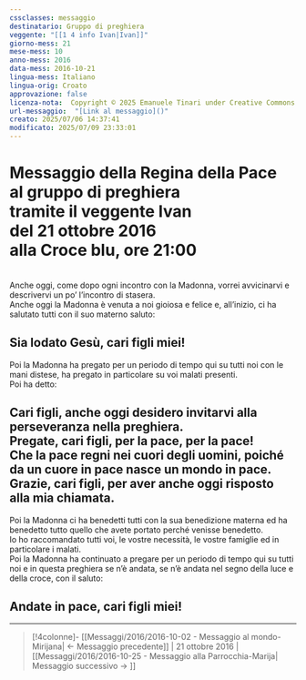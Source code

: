 ```yaml
---
cssclasses: messaggio
destinatario: Gruppo di preghiera
veggente: "[[1 4 info Ivan|Ivan]]"
giorno-mess: 21
mese-mess: 10
anno-mess: 2016
data-mess: 2016-10-21
lingua-mess: Italiano
lingua-orig: Croato
approvazione: false
licenza-nota:  Copyright © 2025 Emanuele Tinari under Creative Commons BY-NC-SA 4.0 https://creativecommons.org/licenses/by-nc-sa/4.0/
url-messaggio:  "[Link al messaggio]()"
creato: 2025/07/06 14:37:41
modificato: 2025/07/09 23:33:01
---
```


# Messaggio della Regina della Pace<br>al gruppo di preghiera<br>tramite il veggente Ivan<br>del 21 ottobre 2016<br>alla Croce blu, ore 21:00

<br>Anche oggi, come dopo ogni incontro con la Madonna, vorrei avvicinarvi e descrivervi un po’ l’incontro di stasera.<br>Anche oggi la Madonna è venuta a noi gioiosa e felice e, all’inizio, ci ha salutato tutti con il suo materno saluto:
## Sia lodato Gesù, cari figli miei!
Poi la Madonna ha pregato per un periodo di tempo qui su tutti noi con le mani distese, ha pregato in particolare su voi malati presenti.<br>Poi ha detto:
## Cari figli, anche oggi desidero invitarvi alla perseveranza nella preghiera.<br>Pregate, cari figli, per la pace, per la pace!<br>Che la pace regni nei cuori degli uomini, poiché da un cuore in pace nasce un mondo in pace.<br>Grazie, cari figli, per aver anche oggi risposto alla mia chiamata.
Poi la Madonna ci ha benedetti tutti con la sua benedizione materna ed ha benedetto tutto quello che avete portato perché venisse benedetto.<br>Io ho raccomandato tutti voi, le vostre necessità, le vostre famiglie ed in particolare i malati.<br>Poi la Madonna ha continuato a pregare per un periodo di tempo qui su tutti noi e in questa preghiera se n’è andata, se n’è andata nel segno della luce e della croce, con il saluto:
## Andate in pace, cari figli miei!

***

> [!4colonne]- [[Messaggi/2016/2016-10-02 - Messaggio al mondo-Mirijana| ← Messaggio precedente]] | 21 ottobre 2016 | [[Messaggi/2016/2016-10-25 - Messaggio alla Parrocchia-Marija| Messaggio successivo → ]]